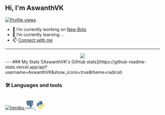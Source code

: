 ## Hi, I'm AswanthVK
[![Profile views](https://komarev.com/ghpvc/?username=AswanthVK&label=Profile%20views)](https://github.com/AswanthVK)
- 💫 I’m currently working on [New Bots](https://telegram.dog/NewBotz)
- 🌱 I’m currently learning ...
- 📫 [Connect with me](https://telegram.dog/AswanthVK)
---
<center>
<a href="https://telegram.me/AswanthVK"><img src="https://img.icons8.com/color/50/000000/telegram-app--v2.png"></a>
</center>
---
### My Stats
![AswanthVK's GitHub stats](https://github-readme-stats.vercel.app/api?username=AswanthVK&show_icons=true&theme=radical)

### 🛠️ Languages and tools
</br>
<a href="https://heroku.com" class="padded" target="_blank"> <img src="https://www.vectorlogo.zone/logos/heroku/heroku-icon.svg" alt="heroku" width="30" height="30"/> </a>
<a href="https://www.postgresql.org" class="padded" target="_blank"> <img src="https://raw.githubusercontent.com/devicons/devicon/master/icons/postgresql/postgresql-original-wordmark.svg" alt="postgresql" width="30" height="30"/> </a> 
<a href="https://www.python.org" class="padded" target="_blank"> <img src="https://raw.githubusercontent.com/devicons/devicon/master/icons/python/python-original.svg" alt="python" width="30" height="30"/> </a>
